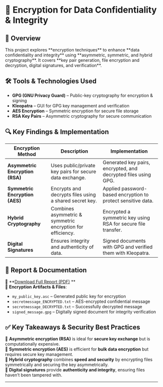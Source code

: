 <h1>🔐 Encryption for Data Confidentiality & Integrity</h1>

<h2>📌 Overview</h2>
This project explores **encryption techniques** to enhance **data confidentiality and integrity** using **asymmetric, symmetric, and hybrid cryptography**. It covers **key pair generation, file encryption and decryption, digital signatures, and verification**.

<h2>🛠 Tools & Technologies Used</h2>

- **GPG (GNU Privacy Guard)** – Public-key cryptography for encryption & signing  
- **Kleopatra** – GUI for GPG key management and verification  
- **AES Encryption** – Symmetric encryption for secure file storage  
- **RSA Key Pairs** – Asymmetric cryptography for secure communication  

<h2>🔍 Key Findings & Implementation</h2>

| Encryption Method | Description | Implementation |
|------------------|-------------|----------------|
| **Asymmetric Encryption (RSA)** | Uses public/private key pairs for secure data exchange. | Generated key pairs, encrypted, and decrypted files using GPG. |
| **Symmetric Encryption (AES)** | Encrypts and decrypts files using a shared secret key. | Applied password-based encryption to protect sensitive data. |
| **Hybrid Cryptography** | Combines asymmetric & symmetric encryption for efficiency. | Encrypted a symmetric key using RSA for secure file transfer. |
| **Digital Signatures** | Ensures integrity and authenticity of data. | Signed documents with GPG and verified them with Kleopatra. |

<h2>🚀 Report & Documentation</h2>

📄 **[Download Full Report (PDF)](https://github.com/user-attachments/files/18699922/Using.Encryption.to.Enhance.Confidentiality.and.Integrity.4e.-.Marc.Corona.pdf)
**  
📂 **Encryption Artifacts & Files**:
- `my_public_key.asc` – Generated public key for encryption  
- `secretmessage_ENCRYPTED.txt` – AES-encrypted confidential message  
- `secretmessage_DECRYPTED.txt` – Successfully decrypted message  
- `signed_message.gpg` – Digitally signed document for integrity verification  

<h2>✅ Key Takeaways & Security Best Practices</h2>

🔹 **Asymmetric encryption (RSA)** is ideal for **secure key exchange** but is computationally expensive.  
🔹 **Symmetric encryption (AES)** is efficient for **bulk data encryption** but requires secure key management.  
🔹 **Hybrid cryptography** combines **speed and security** by encrypting files symmetrically and securing the key asymmetrically.  
🔹 **Digital signatures** provide **authenticity and integrity**, ensuring files haven’t been tampered with.  


---
